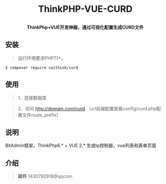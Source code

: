 <h1 align="center" style="margin: 30px 0 30px; font-weight: bold;">ThinkPHP-VUE-CURD</h1>
<h4 align="center">ThinkPhp+VUE开发神器，通过可视化配置生成CURD文件</h4>

## 安装

> 运行环境要求PHP7.1+。

```shell
$ composer require saithink/curd
```

## 使用

> 1、连接数据库

> 2、访问 http://domain.com/curd  （url前缀配置查看config/curd.php配置文件route_prefix）


## 说明

BitAdmin框架，ThinkPhp6.* + VUE 2.* 生成tp控制器，vue列表和表单页面

## 介绍

> **邮件** 1430792918@qqcom
